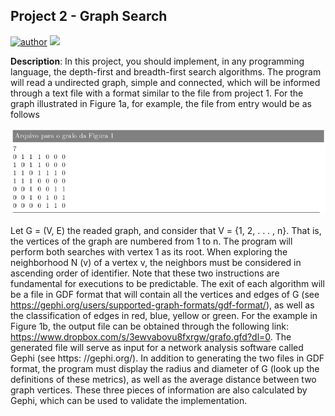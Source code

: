 <h2>Project 2 - Graph Search</h2>

[![author](https://img.shields.io/badge/author-WeslleyDeziderio-blue.svg)](https://github.com/WeslleyDeziderio)
[![](https://img.shields.io/badge/C++-navy.svg)](https://en.cppreference.com/w/cpp/23)

<div>

**Description**: In this project, you should implement, in any programming language, the
depth-first and breadth-first search algorithms. The program will read a undirected graph, simple and connected, which will be informed through a text file with a format
similar to the file from project 1. For the graph illustrated in Figure 1a, for example, the file from
entry would be as follows

![Figura 1a](assets/file.png)

</div>

<div>

Let G = (V, E) the readed graph, and consider that V = {1, 2, . . . , n}. That is, the vertices of the graph are
numbered from 1 to n. The program will perform both searches with vertex 1 as its root. When exploring
the neighborhood N (v) of a vertex v, the neighbors must be considered in ascending order of identifier.
Note that these two instructions are fundamental for executions to be predictable. The exit
of each algorithm will be a file in GDF format that will contain all the vertices and edges of G (see
https://gephi.org/users/supported-graph-formats/gdf-format/), as well as the classification of
edges in red, blue, yellow or green. For the example in Figure 1b, the output file can
be obtained through the following link: https://www.dropbox.com/s/3ewvabovu8fxrgw/grafo.gfd?dl=0.
The generated file will serve as input for a network analysis software called Gephi (see https:
//gephi.org/). In addition to generating the two files in GDF format, the program must display the
radius and diameter of G (look up the definitions of these metrics), as well as the average distance between two graph vertices. These three pieces of information are also calculated by Gephi, which can be used
to validate the implementation.

</div>